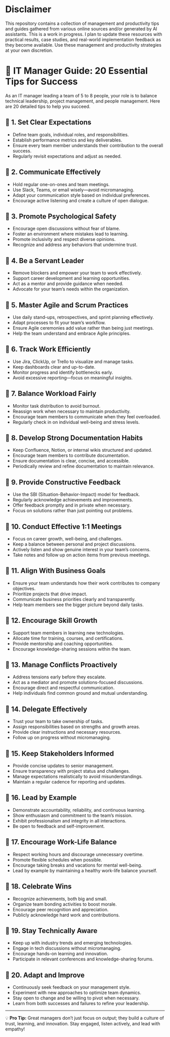 # Disclaimer
This repository contains a collection of management and productivity tips and guides gathered from various online sources and/or generated by AI assistants.
This is a work in progress. I plan to update these resources with practical results, case studies, and real-world implementation feedback as they become available.
Use these management and productivity strategies at your own discretion.

# 📌 IT Manager Guide: 20 Essential Tips for Success

As an IT manager leading a team of 5 to 8 people, your role is to balance technical leadership, project management, and people management. Here are 20 detailed tips to help you succeed.

## 🔹 1. Set Clear Expectations
- Define team goals, individual roles, and responsibilities.
- Establish performance metrics and key deliverables.
- Ensure every team member understands their contribution to the overall success.
- Regularly revisit expectations and adjust as needed.

## 🔹 2. Communicate Effectively
- Hold regular one-on-ones and team meetings.
- Use Slack, Teams, or email wisely—avoid micromanaging.
- Adapt your communication style based on individual preferences.
- Encourage active listening and create a culture of open dialogue.

## 🔹 3. Promote Psychological Safety
- Encourage open discussions without fear of blame.
- Foster an environment where mistakes lead to learning.
- Promote inclusivity and respect diverse opinions.
- Recognize and address any behaviors that undermine trust.

## 🔹 4. Be a Servant Leader
- Remove blockers and empower your team to work effectively.
- Support career development and learning opportunities.
- Act as a mentor and provide guidance when needed.
- Advocate for your team’s needs within the organization.

## 🔹 5. Master Agile and Scrum Practices
- Use daily stand-ups, retrospectives, and sprint planning effectively.
- Adapt processes to fit your team’s workflow.
- Ensure Agile ceremonies add value rather than being just meetings.
- Help the team understand and embrace Agile principles.

## 🔹 6. Track Work Efficiently
- Use Jira, ClickUp, or Trello to visualize and manage tasks.
- Keep dashboards clear and up-to-date.
- Monitor progress and identify bottlenecks early.
- Avoid excessive reporting—focus on meaningful insights.

## 🔹 7. Balance Workload Fairly
- Monitor task distribution to avoid burnout.
- Reassign work when necessary to maintain productivity.
- Encourage team members to communicate when they feel overloaded.
- Regularly check in on individual well-being and stress levels.

## 🔹 8. Develop Strong Documentation Habits
- Keep Confluence, Notion, or internal wikis structured and updated.
- Encourage team members to contribute documentation.
- Ensure documentation is clear, concise, and accessible.
- Periodically review and refine documentation to maintain relevance.

## 🔹 9. Provide Constructive Feedback
- Use the SBI (Situation-Behavior-Impact) model for feedback.
- Regularly acknowledge achievements and improvements.
- Offer feedback promptly and in private when necessary.
- Focus on solutions rather than just pointing out problems.

## 🔹 10. Conduct Effective 1:1 Meetings
- Focus on career growth, well-being, and challenges.
- Keep a balance between personal and project discussions.
- Actively listen and show genuine interest in your team’s concerns.
- Take notes and follow up on action items from previous meetings.

## 🔹 11. Align With Business Goals
- Ensure your team understands how their work contributes to company objectives.
- Prioritize projects that drive impact.
- Communicate business priorities clearly and transparently.
- Help team members see the bigger picture beyond daily tasks.

## 🔹 12. Encourage Skill Growth
- Support team members in learning new technologies.
- Allocate time for training, courses, and certifications.
- Provide mentorship and coaching opportunities.
- Encourage knowledge-sharing sessions within the team.

## 🔹 13. Manage Conflicts Proactively
- Address tensions early before they escalate.
- Act as a mediator and promote solutions-focused discussions.
- Encourage direct and respectful communication.
- Help individuals find common ground and mutual understanding.

## 🔹 14. Delegate Effectively
- Trust your team to take ownership of tasks.
- Assign responsibilities based on strengths and growth areas.
- Provide clear instructions and necessary resources.
- Follow up on progress without micromanaging.

## 🔹 15. Keep Stakeholders Informed
- Provide concise updates to senior management.
- Ensure transparency with project status and challenges.
- Manage expectations realistically to avoid misunderstandings.
- Maintain a regular cadence for reporting and updates.

## 🔹 16. Lead by Example
- Demonstrate accountability, reliability, and continuous learning.
- Show enthusiasm and commitment to the team’s mission.
- Exhibit professionalism and integrity in all interactions.
- Be open to feedback and self-improvement.

## 🔹 17. Encourage Work-Life Balance
- Respect working hours and discourage unnecessary overtime.
- Promote flexible schedules when possible.
- Encourage taking breaks and vacations for mental well-being.
- Lead by example by maintaining a healthy work-life balance yourself.

## 🔹 18. Celebrate Wins
- Recognize achievements, both big and small.
- Organize team bonding activities to boost morale.
- Encourage peer recognition and appreciation.
- Publicly acknowledge hard work and contributions.

## 🔹 19. Stay Technically Aware
- Keep up with industry trends and emerging technologies.
- Engage in tech discussions without micromanaging.
- Encourage hands-on learning and innovation.
- Participate in relevant conferences and knowledge-sharing forums.

## 🔹 20. Adapt and Improve
- Continuously seek feedback on your management style.
- Experiment with new approaches to optimize team dynamics.
- Stay open to change and be willing to pivot when necessary.
- Learn from both successes and failures to refine your leadership.

---
💡 **Pro Tip:** Great managers don’t just focus on output; they build a culture of trust, learning, and innovation. Stay engaged, listen actively, and lead with empathy!
